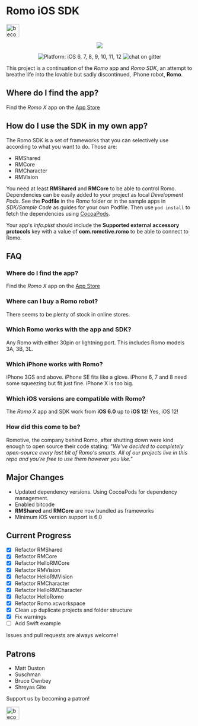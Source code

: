 # Romo iOS SDK
<a href="https://www.patreon.com/bePatron?u=5127277" target="_blank"><img alt="become a patron" src="https://c5.patreon.com/external/logo/become_a_patron_button.png" height="35px"></a>

<p align="center">
<img src="https://github.com/fotiDim/Romo/raw/master/Romo/Assets.xcassets/Missions/Editor/Actions/Turn/romoTurn28%401x.imageset/romoTurn28%401x.png"/>
</p>

<p align="center" >
<img src="https://img.shields.io/badge/platform-iOS%206,%207,%208,%209,%2010,%2011,%2012-blue.svg" alt="Platform: iOS 6, 7, 8, 9, 10, 11, 12" /> <img src="https://img.shields.io/gitter/room/nwjs/nw.js.svg" alt="chat on gitter" /></p>

This project is a continuation of the *Romo* app and *Romo SDK*, an attempt to breathe life into the lovable but sadly discontinued, iPhone robot, **Romo**.

## Where do I find the app?
Find the *Romo X* app on the [App Store](https://itunes.apple.com/us/app/romo-x/id1436292886)

## How do I use the SDK in my own app?
The Romo SDK is a set of frameworks that you can selectively use according to what you want to do. Those are:
* RMShared
* RMCore
* RMCharacter
* RMVision

You need at least **RMShared** and **RMCore** to be able to control Romo. Dependencies can be easily added to your project as local *Development Pods*. See the **Podfile** in the *Romo* folder or in the sample apps in *SDK/Sample Code* as guides for your own Podfile. Then use ```pod install``` to fetch the dependencies using [CocoaPods](https://cocoapods.org/).

Your app's *info.plist* should include the **Supported external accessory protocols** key with a value of **com.romotive.romo** to be able to connect to Romo.

## FAQ

### Where do I find the app?
Find the *Romo X* app on the [App Store](https://itunes.apple.com/us/app/romo-x/id1436292886)

### Where can I buy a Romo robot?
There seems to be plenty of stock in online stores.

### Which Romo works with the app and SDK?
Any Romo with either 30pin or lightning port. This includes Romo models 3A, 3B, 3L.

### Which iPhone works with Romo?
iPhone 3GS and above. iPhone SE fits like a glove. iPhone 6, 7 and 8 need some squeezing but fit just fine. iPhone X is too big.

### Which iOS versions are compatible with Romo?
The *Romo X* app and SDK work from **iOS 6.0** up to **iOS 12**! Yes, iOS 12!

### How did this come to be?
Romotive, the company behind Romo, after shutting down were kind enough to open source their code stating:
*"We've decided to completely open-source every last bit of Romo's smarts. All of our projects live in this repo and you're free to use them however you like."*

## Major Changes
* Updated dependency versions. Using CocoaPods for dependency management.
* Enabled bitcode
* **RMShared** and **RMCore** are now bundled as frameworks
* Minimum iOS version support is 6.0

## Current Progress
- [x] Refactor RMShared
- [x] Refactor RMCore
- [x] Refactor HelloRMCore
- [x] Refactor RMVision
- [x] Refactor HelloRMVision
- [x] Refactor RMCharacter
- [x] Refactor HelloRMCharacter
- [x] Refactor HelloRomo
- [x] Refactor Romo.xcworkspace
- [x] Clean up duplicate projects and folder structure
- [x] Fix warnings
- [ ] Add Swift example

Issues and pull requests are always welcome!

## Patrons
* Matt Duston
* Suschman
* Bruce Ownbey
* Shreyas Gite


Support us by becoming a patron!

<a href="https://www.patreon.com/bePatron?u=5127277" target="_blank"><img alt="become a patron" src="https://c5.patreon.com/external/logo/become_a_patron_button.png" height="35px"></a>



